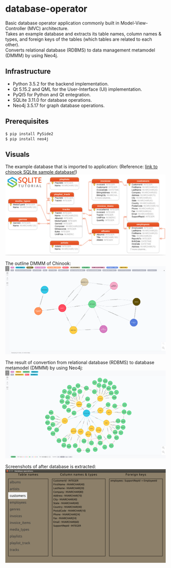# database-operator
Basic database operator application commonly built in Model-View-Controller (MVC) architecture.  
Takes an example database and extracts its table names, column names & types, and foreign keys of the tables (which tables are related to each other).  
Converts relational database (RDBMS) to data management metamodel (DMMM) by using Neo4j.  

## Infrastructure
* Python 3.5.2 for the backend implementation.
* Qt 5.15.2 and QML for the User-Interface (UI) implementation.
* PyQt5 for Python and Qt entegration.
* SQLite 3.11.0 for database operations.
* Neo4j 3.5.17 for graph database operations.

## Prerequisites
```
$ pip install PySide2
$ pip install neo4j
```

## Visuals
The example database that is imported to application: (Reference: [link to chinook SQLite sample database!](https://www.sqlitetutorial.net/sqlite-sample-database/))  
![Image of chinook SQLite sample database](https://github.com/akngmskvk/database-operator/blob/main/images/chinook-diagram.png)  


The outline DMMM of Chinook:  
![Image of outline DMMM of Chinook](https://github.com/akngmskvk/database-operator/blob/main/images/img4.png)  


The result of convertion from relational database (RDBMS) to database metamodel (DMMM) by using Neo4j:  
![Image of chinook as DMMM in Neo4j](https://github.com/akngmskvk/database-operator/blob/main/images/chinook-in-neo4j.png)  


Screenshots of after database is extracted:  
![main-1](https://github.com/akngmskvk/database-operator/blob/main/images/img2.png)  

